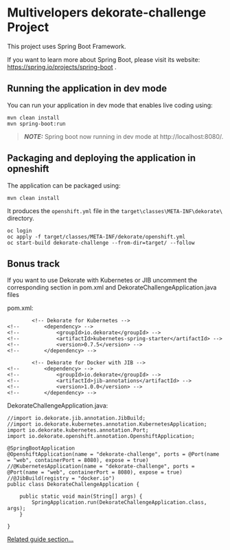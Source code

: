 # Multivelopers dekorate-challenge Project

This project uses Spring Boot Framework.

If you want to learn more about Spring Boot, please visit its website: https://spring.io/projects/spring-boot .

## Running the application in dev mode

You can run your application in dev mode that enables live coding using:
```shell script
mvn clean install
mvn spring-boot:run
```

> **_NOTE:_**  Spring boot now running in dev mode at http://localhost:8080/.

## Packaging and deploying the application in opneshift

The application can be packaged using:
```shell script
mvn clean install
```
It produces the `openshift.yml` file in the `target\classes\META-INF\dekorate\` directory.

```shell script
oc login
oc apply -f target/classes/META-INF/dekorate/openshift.yml
oc start-build dekorate-challenge --from-dir=target/ --follow
```

## Bonus track

If you want to use Dekorate with Kubernetes or JIB uncomment the corresponding section in pom.xml and DekorateChallengeApplication.java files

pom.xml:
```shell script
		<!-- Dekorate for Kubernetes -->
<!-- 		<dependency> -->
<!-- 			<groupId>io.dekorate</groupId> -->
<!-- 			<artifactId>kubernetes-spring-starter</artifactId> -->
<!-- 			<version>0.7.5</version> -->
<!-- 		</dependency> -->

		<!-- Dekorate for Docker with JIB -->
<!-- 		<dependency> -->
<!-- 			<groupId>io.dekorate</groupId> -->
<!-- 			<artifactId>jib-annotations</artifactId> -->
<!-- 			<version>1.0.0</version> -->
<!-- 		</dependency> -->
```



DekorateChallengeApplication.java:
```shell script
//import io.dekorate.jib.annotation.JibBuild;
//import io.dekorate.kubernetes.annotation.KubernetesApplication;
import io.dekorate.kubernetes.annotation.Port;
import io.dekorate.openshift.annotation.OpenshiftApplication;

@SpringBootApplication
@OpenshiftApplication(name = "dekorate-challenge", ports = @Port(name = "web", containerPort = 8080), expose = true)
//@KubernetesApplication(name = "dekorate-challenge", ports = @Port(name = "web", containerPort = 8080), expose = true)
//@JibBuild(registry = "docker.io")
public class DekorateChallengeApplication {

	public static void main(String[] args) {
		SpringApplication.run(DekorateChallengeApplication.class, args);
	}

}
```


[Related guide section...](https://github.com/Red-Hat-Developer-Games/dekorate-challenge)



